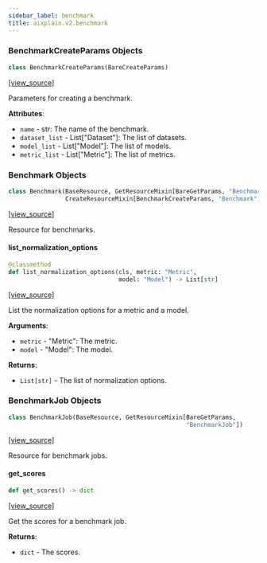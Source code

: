 ```yaml
---
sidebar_label: benchmark
title: aixplain.v2.benchmark
---
```


### BenchmarkCreateParams Objects

```python
class BenchmarkCreateParams(BareCreateParams)
```

[[view_source]](https://github.com/aixplain/aiXplain/blob/main/aixplain/v2/benchmark.py#L18)

Parameters for creating a benchmark.

**Attributes**:

- `name` - str: The name of the benchmark.
- `dataset_list` - List[&quot;Dataset&quot;]: The list of datasets.
- `model_list` - List[&quot;Model&quot;]: The list of models.
- `metric_list` - List[&quot;Metric&quot;]: The list of metrics.

### Benchmark Objects

```python
class Benchmark(BaseResource, GetResourceMixin[BareGetParams, "Benchmark"],
                CreateResourceMixin[BenchmarkCreateParams, "Benchmark"])
```

[[view_source]](https://github.com/aixplain/aiXplain/blob/main/aixplain/v2/benchmark.py#L34)

Resource for benchmarks.

#### list\_normalization\_options

```python
@classmethod
def list_normalization_options(cls, metric: "Metric",
                               model: "Model") -> List[str]
```

[[view_source]](https://github.com/aixplain/aiXplain/blob/main/aixplain/v2/benchmark.py#L56)

List the normalization options for a metric and a model.

**Arguments**:

- `metric` - &quot;Metric&quot;: The metric.
- `model` - &quot;Model&quot;: The model.
  

**Returns**:

- `List[str]` - The list of normalization options.

### BenchmarkJob Objects

```python
class BenchmarkJob(BaseResource, GetResourceMixin[BareGetParams,
                                                  "BenchmarkJob"])
```

[[view_source]](https://github.com/aixplain/aiXplain/blob/main/aixplain/v2/benchmark.py#L72)

Resource for benchmark jobs.

#### get\_scores

```python
def get_scores() -> dict
```

[[view_source]](https://github.com/aixplain/aiXplain/blob/main/aixplain/v2/benchmark.py#L86)

Get the scores for a benchmark job.

**Returns**:

- `dict` - The scores.

